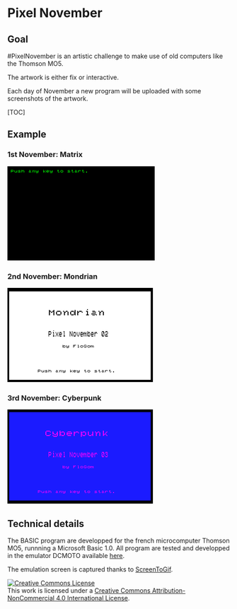 # Pixel November


## Goal

\#PixelNovember is an artistic challenge to make use of old computers like the Thomson MO5.

The artwork is either fix or interactive.

Each day of November a new program will be uploaded with some screenshots of the artwork.

[TOC]

## Example

### 1st November: Matrix

![matrix_gif](./PxNov_201101_Matrix/PxNov_201101_Matrix.gif)

### 2nd November: Mondrian
![mondrian_gif](./PxNov_201102_Mondrian/PxNov_201102_Mondrian.gif)

### 3rd November: Cyberpunk
![cyberûnk_gif](./PxNov_201103_80sGrid/PxNov_201103_Cyberpunk.gif)


## Technical details

The BASIC program are developped for the french microcomputer Thomson MO5, runnning a Microsoft Basic 1.0. All program are tested and developped in the emulator DCMOTO available [here](http://dcmoto.free.fr/).

The emulation screen is captured thanks to [ScreenToGif](https://www.screentogif.com/downloads). 

<a rel="license" href="http://creativecommons.org/licenses/by-nc/4.0/"><img alt="Creative Commons License" style="border-width:0" src="https://i.creativecommons.org/l/by-nc/4.0/88x31.png" /></a><br />This work is licensed under a <a rel="license" href="http://creativecommons.org/licenses/by-nc/4.0/">Creative Commons Attribution-NonCommercial 4.0 International License</a>.
